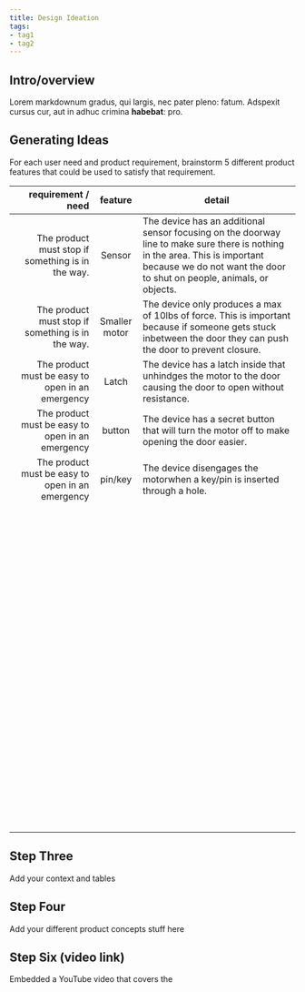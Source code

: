 ```yaml
---
title: Design Ideation
tags:
- tag1
- tag2
---
```


## Intro/overview

Lorem markdownum gradus, qui largis, nec pater pleno: fatum. Adspexit cursus
cur, aut in adhuc crimina **habebat**: pro.

## Generating Ideas

For each user need and product requirement, brainstorm 5 different product features that could be used to satisfy that requirement.

|                   requirement / need |             feature              | detail                                                                      |
| -----------------------------------: | :------------------------------: | --------------------------------------------------------------------------- |
| The product must stop if something is in the way. |              Sensor              | The device has an additional sensor focusing on the doorway line to make sure there is nothing in the area. This is important because we do not want the door to shut on people, animals, or objects. |
| The product must stop if something is in the way. |             Smaller motor              | The device only produces a max of 10lbs of force. This is important because if someone gets stuck inbetween the door they can push the door to prevent closure. |
| The product must be easy to open in an emergency |             Latch          | The device has a latch inside that unhindges the motor to the door causing the door to open without resistance. |
| The product must be easy to open in an emergency |          button             | The device has a secret button that will turn the motor off to make opening the door easier. |
| The product must be easy to open in an emergency |           pin/key            | The device disengages the motorwhen a key/pin is inserted through a hole. |
|  |                       |  |
|  |                       |  |
|  |                       |  |
|  |                       |  |
|  |                       |  |
|  |                       |  |
|  |                       |  |
|  |                       |  |
|  |                       |  |
|  |                       |  |
|  |                       |  |
|  |                       |  |
|  |                       |  |
|  |                       |  |
|  |                       |  |
|  |                       |  |
|  |                       |  |
|  |                       |  |
|  |                       |  |
|  |                       |  |
|  |                       |  |
|  |                       |  |
|  |                       |  |
|  |                       |  |
|  |                       |  |
|  |                       |  |
|  |                       |  |
|  |                       |  |
|  |                       |  |
|  |                       |  |
|  |                       |  |
|  |                       |  |
|  |                       |  |
|  |                       |  |
|  |                       |  |
|  |                       |  |
|  |                       |  |
|  |                       |  |
|  |                       |  |
|  |                       |  |
|  |                       |  |
|  |                       |  |
|  |                       |  |
|  |                       |  |
|  |                       |  |
|  |                       |  |
|  |                       |  |
|  |                       |  |
|  |                       |  |
|  |                       |  |
|  |                       |  |
|  |                       |  |
|  |                       |  |
|  |                       |  |
|  |                       |  |
|  |                       |  |
|  |                       |  |
|  |                       |  |
|  |                       |  |
|  |                       |  |
|  |                       |  |
|  |                       |  |
|  |                       |  |
|  |                       |  |
|  |                       |  |
|  |                       |  |
|  |                       |  |
|  |                       |  |
|  |                       |  |
|  |                       |  |
|  |                       |  |
|  |                       |  |
|  |                       |  |
|  |                       |  |
|  |                       |  |
|  |                       |  |
|  |                       |  |
|  |                       |  |
|  |                       |  |
|  |                       |  |
|  |                       |  |
|  |                       |  |
|  |                       |  |
|  |                       |  |
|  |                       |  |
|  |                       |  |
|  |                       |  |
|  |                       |  |
|  |                       |  |
|  |                       |  |
|  |                       |  |
|  |                       |  |
|  |                       |  |
|  |                       |  |
|  |                       |  |
|  |                       |  |


## Step Three

Add your context and tables

## Step Four

Add your different product concepts stuff here

## Step Six (video link)
Embedded a YouTube video that covers the 
